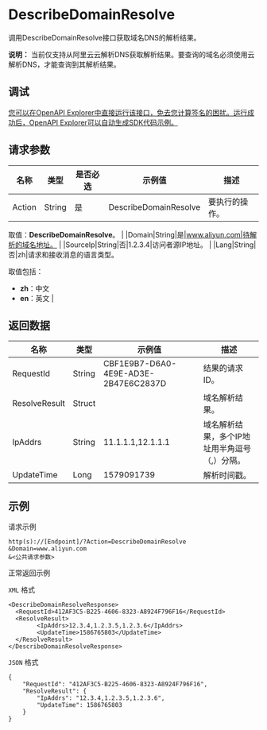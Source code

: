 # DescribeDomainResolve

调用DescribeDomainResolve接口获取域名DNS的解析结果。

**说明：** 当前仅支持从阿里云云解析DNS获取解析结果。要查询的域名必须使用云解析DNS，才能查询到其解析结果。

## 调试

[您可以在OpenAPI Explorer中直接运行该接口，免去您计算签名的困扰。运行成功后，OpenAPI Explorer可以自动生成SDK代码示例。](https://api.aliyun.com/#product=Cloudfw&api=DescribeDomainResolve&type=RPC&version=2017-12-07)

## 请求参数

|名称|类型|是否必选|示例值|描述|
|--|--|----|---|--|
|Action|String|是|DescribeDomainResolve|要执行的操作。

 取值：**DescribeDomainResolve**。 |
|Domain|String|是|www.aliyun.com|待解析的域名地址。 |
|SourceIp|String|否|1.2.3.4|访问者源IP地址。 |
|Lang|String|否|zh|请求和接收消息的语言类型。

 取值包括：

 -   **zh**：中文
-   **en**：英文 |

## 返回数据

|名称|类型|示例值|描述|
|--|--|---|--|
|RequestId|String|CBF1E9B7-D6A0-4E9E-AD3E-2B47E6C2837D|结果的请求ID。 |
|ResolveResult|Struct| |域名解析结果。 |
|IpAddrs|String|11.1.1.1,12.1.1.1|域名解析结果，多个IP地址用半角逗号（,）分隔。 |
|UpdateTime|Long|1579091739|解析时间戳。 |

## 示例

请求示例

```
http(s)://[Endpoint]/?Action=DescribeDomainResolve
&Domain=www.aliyun.com
&<公共请求参数>
```

正常返回示例

`XML` 格式

```
<DescribeDomainResolveResponse>
  <RequestId>412AF3C5-B225-4606-8323-A8924F796F16</RequestId>
  <ResolveResult>
        <IpAddrs>12.3.4,1.2.3.5,1.2.3.6</IpAddrs>
        <UpdateTime>1586765803</UpdateTime>
  </ResolveResult>
</DescribeDomainResolveResponse>
```

`JSON` 格式

```
{
	"RequestId": "412AF3C5-B225-4606-8323-A8924F796F16",
	"ResolveResult": {
		"IpAddrs": "12.3.4,1.2.3.5,1.2.3.6",
		"UpdateTime": 1586765803
	}
}
```

